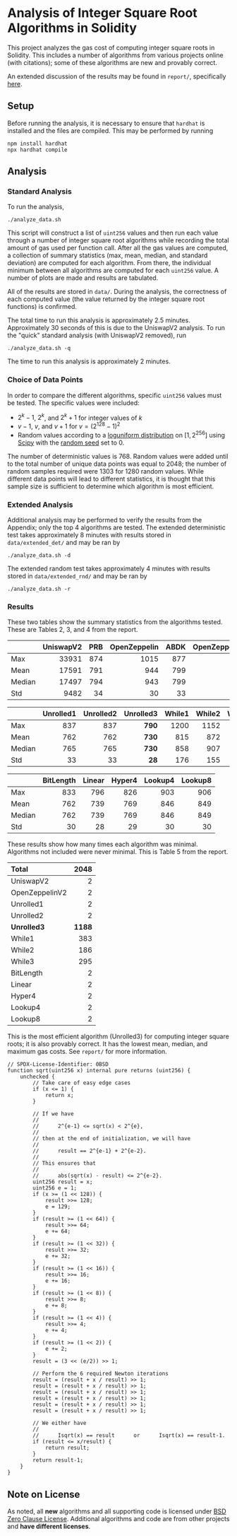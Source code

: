 # Analysis of Integer Square Root Algorithms in Solidity

This project analyzes the gas cost of computing
integer square roots in Solidity.
This includes a number of algorithms from various projects online
(with citations);
some of these algorithms are new and provably correct.

An extended discussion of the results may be found in `report/`,
specifically [here](./report/isqrt_analysis.pdf).

## Setup

Before running the analysis, it is necessary to ensure that `hardhat`
is installed and the files are compiled.
This may be performed by running

```shell
npm install hardhat
npx hardhat compile
```

## Analysis

### Standard Analysis

To run the analysis,

```shell
./analyze_data.sh
```

This script will construct a list of `uint256` values
and then run each value through a number of integer square root algorithms
while recording the total amount of gas used per function call.
After all the gas values are computed,
a collection of summary statistics (max, mean, median, and standard deviation)
are computed for each algorithm.
From there, the individual minimum between all algorithms
are computed for each `uint256` value.
A number of plots are made and results are tabulated.

All of the results are stored in `data/`.
During the analysis, the correctness of each computed value
(the value returned by the integer square root functions)
is confirmed.

The total time to run this analysis is approximately 2.5 minutes.
Approximately 30 seconds of this is due to the UniswapV2 analysis.
To run the "quick" standard analysis (with UniswapV2 removed),
run

```shell
./analyze_data.sh -q
```

The time to run this analysis is approximately 2 minutes.

### Choice of Data Points

In order to compare the different algorithms,
specific `uint256` values must be tested.
The specific values were included:

 -  $2^{k}-1$, $2^{k}$, and $2^{k} + 1$ for integer values of $k$
 -  $v-1$, $v$, and $v+1$ for $v = (2^{128}-1)^{2}$
 -  Random values according to a
    [loguniform distribution](https://en.wikipedia.org/wiki/Reciprocal_distribution)
    on $[1, 2^{256}]$ using
    [Scipy](https://docs.scipy.org/doc/scipy/reference/generated/scipy.stats.loguniform.html)
    with the
    [random seed](https://numpy.org/doc/stable/reference/random/generated/numpy.random.seed.html)
    set to 0.

The number of deterministic values is 768.
Random values were added until to the total number
of unique data points was equal to 2048;
the number of random samples required were 1303 for 1280 random values.
While different data points will lead to different statistics,
it is thought that this sample size is sufficient to determine
which algorithm is most efficient.

### Extended Analysis

Additional analysis may be performed to verify the results from the Appendix;
only the top 4 algorithms are tested.
The extended deterministic test takes approximately 8 minutes
with results stored in `data/extended_det/` and may be ran by

```shell
./analyze_data.sh -d
```

The extended random test takes approximately 4 minutes
with results stored in `data/extended_rnd/` and may be ran by

```shell
./analyze_data.sh -r
```

### Results

These two tables show the summary statistics from the algorithms tested.
These are Tables 2, 3, and 4 from the report.

|          | UniswapV2 | PRB | OpenZeppelin | ABDK | OpenZeppelinV2 |
| :------- | --------: | --: | -----------: | ---: | -------------: |
|  Max     |  33931    | 874 |    1015      |  877 |       823      |
|  Mean    |  17591    | 791 |     944      |  799 |       749      |
|  Median  |  17497    | 794 |     943      |  799 |       751      |
|  Std     |   9482    |  34 |      30      |   33 |        35      |

|          | Unrolled1 | Unrolled2 | **Unrolled3** | While1 | While2 | While3 |
| :------- | --------: | --------: | ------------: | -----: | -----: | -----: |
|  Max     |    837    |    837    |    **790**    |  1200  |  1152  |  1130  |
|  Mean    |    762    |    762    |    **730**    |   815  |   872  |   831  |
|  Median  |    765    |    765    |    **730**    |   858  |   907  |   854  |
|  Std     |     33    |     33    |     **28**    |   176  |   155  |   135  |

|          | BitLength | Linear | Hyper4 | Lookup4 | Lookup8 |
| :------- | --------: | -----: | -----: | ------: | ------: |
|  Max     |    833    |  796   |  826   |   903   |   906   |
|  Mean    |    762    |  739   |  769   |   846   |   849   |
|  Median  |    762    |  739   |  769   |   846   |   849   |
|  Std     |     30    |   28   |   29   |    30   |    30   |

These results show how many times each algorithm was minimal.
Algorithms not included were never minimal.
This is Table 5 from the report.

|    Total           |    2048    |
| :----------------- |  -------:  |
|    UniswapV2       |       2    |
|    OpenZeppelinV2  |       2    |
|    Unrolled1       |       2    |
|    Unrolled2       |       2    |
|  **Unrolled3**     |  **1188**  |
|    While1          |     383    |
|    While2          |     186    |
|    While3          |     295    |
|    BitLength       |       2    |
|    Linear          |       2    |
|    Hyper4          |       2    |
|    Lookup4         |       2    |
|    Lookup8         |       2    |

This is the most efficient algorithm (Unrolled3)
for computing integer square roots;
it is also provably correct.
It has the lowest mean, median, and maximum gas costs.
See `report/` for more information.

```solidity
// SPDX-License-Identifier: 0BSD
function sqrt(uint256 x) internal pure returns (uint256) {
    unchecked {
        // Take care of easy edge cases
        if (x <= 1) {
            return x;
        }

        // If we have
        //
        //      2^{e-1} <= sqrt(x) < 2^{e},
        //
        // then at the end of initialization, we will have
        //
        //      result == 2^{e-1} + 2^{e-2}.
        //
        // This ensures that
        //
        //      abs(sqrt(x) - result) <= 2^{e-2}.
        uint256 result = x;
        uint256 e = 1;
        if (x >= (1 << 128)) {
            result >>= 128;
            e = 129;
        }
        if (result >= (1 << 64)) {
            result >>= 64;
            e += 64;
        }
        if (result >= (1 << 32)) {
            result >>= 32;
            e += 32;
        }
        if (result >= (1 << 16)) {
            result >>= 16;
            e += 16;
        }
        if (result >= (1 << 8)) {
            result >>= 8;
            e += 8;
        }
        if (result >= (1 << 4)) {
            result >>= 4;
            e += 4;
        }
        if (result >= (1 << 2)) {
            e += 2;
        }
        result = (3 << (e/2)) >> 1;

        // Perform the 6 required Newton iterations
        result = (result + x / result) >> 1;
        result = (result + x / result) >> 1;
        result = (result + x / result) >> 1;
        result = (result + x / result) >> 1;
        result = (result + x / result) >> 1;
        result = (result + x / result) >> 1;

        // We either have
        //
        //      Isqrt(x) == result      or      Isqrt(x) == result-1.
        if (result <= x/result) {
            return result;
        }
        return result-1;
    }
}
```

## Note on License

As noted, all **new** algorithms and all supporting code is licensed under
[BSD Zero Clause License](https://spdx.org/licenses/0BSD.html).
Additional algorithms and code are from other projects and
**have different licenses**.
